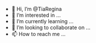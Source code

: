 - 👋 Hi, I’m @TiaRegina
- 👀 I’m interested in ...
- 🌱 I’m currently learning ...
- 💞️ I’m looking to collaborate on ...
- 📫 How to reach me ...

<!---
TiaRegina/TiaRegina is a ✨ special ✨ repository because its `README.md` (this file) appears on your GitHub profile.
You can click the Preview link to take a look at your changes.
--->
